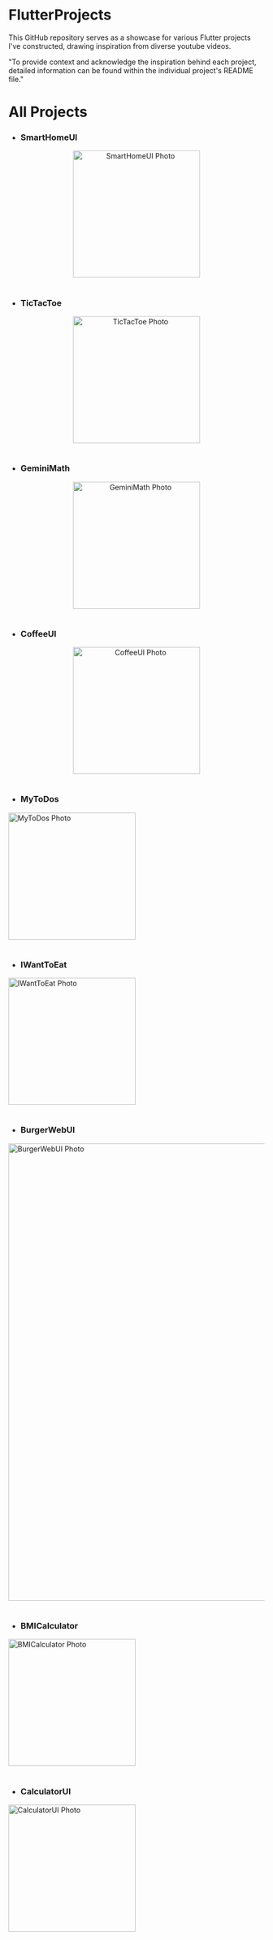 # FlutterProjects
This GitHub repository serves as a showcase for various Flutter projects I've constructed, drawing inspiration from diverse youtube videos.

"To provide context and acknowledge the inspiration behind each project, detailed information can be found within the individual project's README file."

# All Projects
- ### SmartHomeUI
<div style="text-align: center;">
  <img src="./Assets/SmartHomeUI.gif" width="250px" alt="SmartHomeUI Photo" title="SmartHomeUI"/>
</div>

#

- ### TicTacToe
<div style="text-align: center;">
  <img src="./Assets/TicTacToe.gif" width="250px" alt="TicTacToe Photo" title="TicTacToe"/>
</div>

#

- ### GeminiMath
<div style="text-align: center;">
  <img src="./Assets/GeminiMath.gif" width="250px" alt="GeminiMath Photo" title="GeminiMath"/>
</div>

#

- ### CoffeeUI
<div style="text-align: center;">
  <img src="./Assets/CoffeeUI.gif" width="250px" alt="CoffeeUI Photo" title="CoffeeUI"/>
</div>

#

- ### MyToDos
<div style="text-align": center;">
  <img src="./Assets/MyToDos.gif" width="250px" alt="MyToDos Photo" title="MyToDos"/>
</div>

#

- ### IWantToEat
<div style="text-align": center;">
  <img src="./Assets/IWantToEat.gif" width="250px" alt="IWantToEat Photo" title="IWantToEat"/>
</div>

#

- ### BurgerWebUI
<div style="text-align": center;">
  <img src="./Assets/BurgerWebUI.gif" width="900px" alt="BurgerWebUI Photo" title="BurgerWebUI"/>
</div>

#

- ### BMICalculator
<div style="text-align": center;">
  <img src="./Assets/BMICalculator.gif" width="250px" alt="BMICalculator Photo" title="BMICalculator"/>
</div>

#

- ### CalculatorUI
<div style="text-align": center;">
  <img src="./Assets/CalculatorUI.gif" width="250px" alt="CalculatorUI Photo" title="CalculatorUI"/>
</div>
